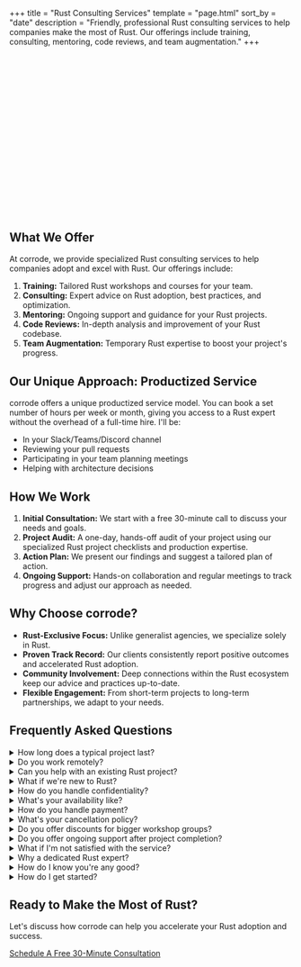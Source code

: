 +++
title = "Rust Consulting Services"
template = "page.html"
sort_by = "date"
description = "Friendly, professional Rust consulting services to help companies make the most of Rust. Our offerings include training, consulting, mentoring, code reviews, and team augmentation."
+++

<script src="https://fast.wistia.com/embed/medias/crzddicf9e.jsonp" async></script><script src="https://fast.wistia.com/assets/external/E-v1.js" async></script><div class="wistia_responsive_padding" style="padding:56.25% 0 0 0;position:relative;"><div class="wistia_responsive_wrapper" style="height:100%;left:0;position:absolute;top:0;width:100%;"><div class="wistia_embed wistia_async_crzddicf9e seo=false videoFoam=true" style="height:100%;position:relative;width:100%"><div class="wistia_swatch" style="height:100%;left:0;opacity:0;overflow:hidden;position:absolute;top:0;transition:opacity 200ms;width:100%;"><img src="https://fast.wistia.com/embed/medias/crzddicf9e/swatch" style="filter:blur(5px);height:100%;object-fit:contain;width:100%;" alt="" aria-hidden="true" onload="this.parentNode.style.opacity=1;" /></div></div></div></div>

## What We Offer

At corrode, we provide specialized Rust consulting services to help companies adopt and excel with Rust. Our offerings include:

1. **Training:** Tailored Rust workshops and courses for your team.
2. **Consulting:** Expert advice on Rust adoption, best practices, and optimization.
3. **Mentoring:** Ongoing support and guidance for your Rust projects.
4. **Code Reviews:** In-depth analysis and improvement of your Rust codebase.
5. **Team Augmentation:** Temporary Rust expertise to boost your project's progress.

## Our Unique Approach: Productized Service

corrode offers a unique productized service model. You can book a set number of hours per week or month, giving you access to a Rust expert without the overhead of a full-time hire. I'll be:

- In your Slack/Teams/Discord channel
- Reviewing your pull requests
- Participating in your team planning meetings
- Helping with architecture decisions

## How We Work

1. **Initial Consultation:** We start with a free 30-minute call to discuss your needs and goals.
2. **Project Audit:** A one-day, hands-off audit of your project using our specialized Rust project checklists and production expertise.
3. **Action Plan:** We present our findings and suggest a tailored plan of action.
4. **Ongoing Support:** Hands-on collaboration and regular meetings to track progress and adjust our approach as needed.

## Why Choose corrode?

- **Rust-Exclusive Focus:** Unlike generalist agencies, we specialize solely in Rust.
- **Proven Track Record:** Our clients consistently report positive outcomes and accelerated Rust adoption.
- **Community Involvement:** Deep connections within the Rust ecosystem keep
our advice and practices up-to-date.
- **Flexible Engagement:** From short-term projects to long-term partnerships, we adapt to your needs.

## Frequently Asked Questions

<div class="faq-section">
  <details class="faq-item">
      <summary>How long does a typical project last?</summary>
      <p>Project durations vary based on scope and complexity. Typically, engagements range from a few weeks for focused tasks to several months for more comprehensive projects. We'll discuss timelines during our initial consultation.</p>
  </details>

  <details class="faq-item">
      <summary>Do you work remotely?</summary>
      <p>Yes, I work remotely with clients worldwide. However, I'm also open to on-site visits if needed, especially for workshops or kick-off meetings.</p>
  </details>

  <details class="faq-item">
      <summary>Can you help with an existing Rust project?</summary>
      <p>Absolutely! Whether you need help optimizing an existing codebase, expanding functionality, or conducting code reviews, I can assist with projects at any stage of development.</p>
  </details>
  
  <details class="faq-item">
      <summary>What if we're new to Rust?</summary>
      <p>That's perfectly fine! I specialize in helping teams adopt Rust. We can start with training sessions and gradually move into more hands-on development as your team's comfort with Rust grows.</p>
  </details>
  
  <details class="faq-item">
      <summary>How do you handle confidentiality?</summary>
      <p>I take confidentiality very seriously. I'm happy to sign NDAs and work within your company's security protocols to ensure all project details remain confidential.</p>
  </details>
  
  <details class="faq-item">
      <summary>What's your availability like?</summary>
      <p>My availability varies, but I always strive to accommodate my clients' needs. It's best to reach out early so we can plan accordingly. For urgent requests, I'll do my best to adjust my schedule.</p>
  </details>
  
  <details class="faq-item">
      <summary>How do you handle payment?</summary>
      <p>I accept payment via bank transfer or credit card. We'll discuss payment terms and schedules during our initial consultation.</p>
  </details>
  
  <details class="faq-item">
      <summary>What's your cancellation policy?</summary>
      <p>I understand that plans can change. Therefore you can cancel our services at the end of any month with no further obligation.</p>
  </details>
  
  <details class="faq-item">
      <summary>Do you offer discounts for bigger workshop groups?</summary>
      <p>Yes, you can save 25% on the total cost for groups of 7 or more participants. Please contact me for more details.</p>
  </details>
  
  <details class="faq-item">
    <summary>Do you offer ongoing support after project completion?</summary>
    <p>Yes, I can provide ongoing support and maintenance as needed. We can discuss post-project support options based on your specific needs.</p>
  </details>
  
  <details class="faq-item">
    <summary>What if I'm not satisfied with the service?</summary>
    <p>I take great pride in my work and strive to ensure that all my clients are satisfied. If you're not happy with the service, you won't have to pay for it. Your satisfaction is my top priority.</p>
  </details>
  
  <details class="faq-item">
    <summary>Why a dedicated Rust expert?</summary>
    <p>Haven't you ever been to a restaurant that serves everything from sushi to pizza? How does that make you feel about the quality of the food? The same applies to software development. A generalist might be able to help you with many things, but they won't be able to provide the same level of expertise as a specialist.</p>
    <p>If you want sushi or pizza, I can recommend a great place around Düsseldorf, but for Rust, you're in the right place!</p>
  </details>
  
  <details class="faq-item">
    <summary>How do I know you're any good?</summary>
    <p>I am a passionate open-source maintainer. Some popular Rust crates I built are <a href="https://github.com/tinysearch/tinysearch">tinysearch</a>, <a href=" https://github.com/mre/hyperjson">hyperjson</a>, and <a href="https://github.com/lycheeverse/lychee">lychee</a>. My projects are used by companies like Google, Microsoft, and Amazon and integrated into more than 10,000 repositories.
    </p>
    <p>
      If you want to check how I communicate, check out my <a href="/podcast">podcast</a> where I talk to decision makers and lead engineers about Rust adoption in their companies.
    </p>
  </details>
  
  <details class="faq-item">
    <summary>How do I get started?</summary>
    <p>Getting started is easy! Simply <a href="https://cal.com/corrode">schedule a free consultation call</a> with me to discuss your project needs and goals. We'll take it from there!</p>
  </details>
    

</div>

## Ready to Make the Most of Rust?

Let's discuss how corrode can help you accelerate your Rust adoption and success. 

<a href="https://cal.com/corrode" target="_blank" class="cta-button">
    Schedule A Free 30-Minute Consultation
</a>
